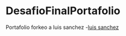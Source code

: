 # DesafioFinalPortafolio
Portafolio
forkeo a luis sanchez
-[luis sanchez](https://github.com/hlcxpl/hlcxpl.github.io/pull/1/commits/e359a120354fa539f9b1bdcb39b916447171b69b)
